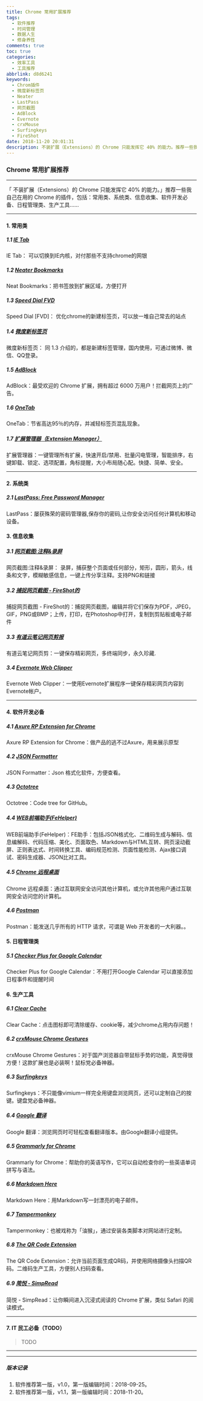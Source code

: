 ```yaml
---
title: Chrome 常用扩展推荐
tags:
  - 软件推荐
  - 时间管理
  - 数据人生
  - 修身养性
comments: true
toc: true
categories:
  - 效率工具
  - 工具推荐
abbrlink: d8d6241
keywords:
  - Chrom插件
  - 微度新标签页
  - Neater
  - LastPass
  - 网页截图
  - AdBlock
  - Evernote
  - crxMouse
  - Surfingkeys
  - FireShot
date: 2018-11-20 20:01:31
description: 不装扩展（Extensions）的 Chrome 只能发挥它 40% 的能力。推荐一些我自己在用的 Chrome 的插件，包括：常用类、系统类、信息收集、软件开发必备、日程管理类、生产工具……
---
```

<script type="text/javascript" src="/js/src/bai.js"></script>

### Chrome 常用扩展推荐

---
>
「 不装扩展（Extensions）的 Chrome 只能发挥它 40% 的能力。」推荐一些我自己在用的 Chrome 的插件，包括：常用类、系统类、信息收集、软件开发必备、日程管理类、生产工具……
>

---
#### 1. 常用类
##### 1.1 [IE Tab](https://chrome.google.com/webstore/detail/ie-tab/hehijbfgiekmjfkfjpbkbammjbdenadd)
>
IE Tab： 可以切换到IE内核，对付那些不支持chrome的网银
>
##### 1.2 [Neater Bookmarks](https://chrome.google.com/webstore/detail/neater-bookmarks/ofgjggbjanlhbgaemjbkiegeebmccifi?hl=zh-CN)
>
Neat Bookmarks：把书签放到扩展区域，方便打开
>
##### 1.3 [Speed Dial FVD](https://chrome.google.com/webstore/detail/speed-dial-fvd-new-tab-pa/llaficoajjainaijghjlofdfmbjpebpa?hl=zh-CN)
>
Speed Dial [FVD]： 优化chrome的新建标签页，可以放一堆自己常去的站点
>
##### 1.4 [微度新标签页](https://chrome.google.com/webstore/detail/%E5%BE%AE%E5%BA%A6%E6%96%B0%E6%A0%87%E7%AD%BE%E9%A1%B5/dgmpjohfgidbnmmihaholohmeccijgog?hl=zh-CN)
>
微度新标签页： 同 1.3 介绍的，都是新建标签管理，国内使用，可通过微博、微信、QQ登录。
>
##### 1.5 [AdBlock](https://chrome.google.com/webstore/detail/adblock/gighmmpiobklfepjocnamgkkbiglidom?hl=zh-CN)
>
AdBlock：最受欢迎的 Chrome 扩展，拥有超过 6000 万用户！拦截网页上的广告。
>
##### 1.6 [OneTab](https://chrome.google.com/webstore/detail/onetab/chphlpgkkbolifaimnlloiipkdnihall?hl=zh-CN)
>
OneTab：节省高达95％的内存，并减轻标签页混乱现象。
>
##### 1.7 [扩展管理器（Extension Manager）](https://chrome.google.com/webstore/detail/extension-manager/gjldcdngmdknpinoemndlidpcabkggco?hl=zh-CN)
>
扩展管理器：一键管理所有扩展，快速开启/禁用、批量闪电管理，智能排序，右键卸载、锁定、选项配置，角标提醒，大小布局随心配。快捷、简单、安全。
>

---

#### 2. 系统类
##### 2.1 [LastPass: Free Password Manager]()
>
LastPass：屡获殊荣的密码管理器,保存你的密码,让你安全访问任何计算机和移动设备。
>

#### 3. 信息收集
##### 3.1 [网页截图:注释&录屏](https://chrome.google.com/webstore/detail/awesome-screenshot-screen/nlipoenfbbikpbjkfpfillcgkoblgpmj?hl=zh-CN)
>
网页截图:注释&录屏： 录屏，捕获整个页面或任何部分，矩形，圆形，箭头，线条和文字，模糊敏感信息，一键上传分享注释。支持PNG和链接
>
##### 3.2 [捕捉网页截图 - FireShot的](https://chrome.google.com/webstore/detail/take-webpage-screenshots/mcbpblocgmgfnpjjppndjkmgjaogfceg?hl=zh-CN)
>
捕捉网页截图 - FireShot的：捕捉网页截图，编辑并将它们保存为PDF，JPEG，GIF，PNG或BMP；上传，打印，在Photoshop中打开，复制到剪贴板或电子邮件
>

##### 3.3 [有道云笔记网页剪报](https://chrome.google.com/webstore/detail/%E6%9C%89%E9%81%93%E4%BA%91%E7%AC%94%E8%AE%B0%E7%BD%91%E9%A1%B5%E5%89%AA%E6%8A%A5/joinpgckiioeklibflapokicmndlcnef?hl=zh-CN)
>
有道云笔记网页剪：一键保存精彩网页，多终端同步，永久珍藏.
>

##### 3.4 [Evernote Web Clipper](https://chrome.google.com/webstore/detail/evernote-web-clipper/pioclpoplcdbaefihamjohnefbikjilc)
>
Evernote Web Clipper：一使用Evernote扩展程序一键保存精彩网页内容到Evernote帐户。
>

---

#### 4. 软件开发必备
##### 4.1 [Axure RP Extension for Chrome](https://chrome.google.com/webstore/detail/axure-rp-extension-for-ch/dogkpdfcklifaemcdfbildhcofnopogp?hl=zh-CN)
>
Axure RP Extension for Chrome：做产品的逃不过Axure，用来展示原型
>
##### 4.2 [JSON Formatter](https://chrome.google.com/webstore/detail/json-formatter/bcjindcccaagfpapjjmafapmmgkkhgoa?hl=zh-CN)
>
JSON Formatter：Json 格式化软件，方便查看。
>
##### 4.3 [Octotree](https://chrome.google.com/webstore/detail/octotree/bkhaagjahfmjljalopjnoealnfndnagc?hl=zh-CN)
>
Octotree：Code tree for GitHub。
>
##### 4.4 [WEB前端助手(FeHelper)](https://chrome.google.com/webstore/detail/web%E5%89%8D%E7%AB%AF%E5%8A%A9%E6%89%8Bfehelper/pkgccpejnmalmdinmhkkfafefagiiiad?hl=zh-CN)
>
WEB前端助手(FeHelper)：FE助手：包括JSON格式化、二维码生成与解码、信息编解码、代码压缩、美化、页面取色、Markdown与HTML互转、网页滚动截屏、正则表达式、时间转换工具、编码规范检测、页面性能检测、Ajax接口调试、密码生成器、JSON比对工具。
>
##### 4.5 [Chrome 远程桌面](https://chrome.google.com/webstore/detail/chrome-remote-desktop/gbchcmhmhahfdphkhkmpfmihenigjmpp?utm_source=chrome-ntp-icon)
>
Chrome 远程桌面：通过互联网安全访问其他计算机，或允许其他用户通过互联网安全访问您的计算机。
>
##### 4.6 [Postman](https://chrome.google.com/webstore/detail/postman/fhbjgbiflinjbdggehcddcbncdddomop)
>
Postman：能发送几乎所有的 HTTP 请求，可谓是 Web 开发者的一大利器。。
>


#### 5. 日程管理类
##### 5.1 [Checker Plus for Google Calendar](https://chrome.google.com/webstore/detail/checker-plus-for-google-c/hkhggnncdpfibdhinjiegagmopldibha)
>
Checker Plus for Google Calendar：不用打开Google Calendar 可以直接添加日程事件和提醒时间
>

#### 6. 生产工具
##### 6.1 [Clear Cache](https://chrome.google.com/webstore/detail/clear-cache/cppjkneekbjaeellbfkmgnhonkkjfpdn?utm_source=chrome-app-launcher-info-dialog)
>
Clear Cache：点击图标即可清除缓存、cookie等，减少chrome占用内存问题！
>
##### 6.2 [crxMouse Chrome Gestures](https://chrome.google.com/webstore/detail/crxmouse-chrome-gestures/jlgkpaicikihijadgifklkbpdajbkhjo?utm_source=chrome-app-launcher-info-dialog)
>
crxMouse Chrome Gestures：对于国产浏览器自带鼠标手势的功能，真觉得很方便！这款扩展也是必装啊！鼠标党必备神器。
>
##### 6.3 [Surfingkeys](https://chrome.google.com/webstore/detail/surfingkeys/gfbliohnnapiefjpjlpjnehglfpaknnc?hl=zh-CN)
>
Surfingkeys：不只能像vimium一样完全用键盘浏览网页，还可以定制自己的按键。键盘党必备神器。
>
##### 6.4 [Google 翻译](https://chrome.google.com/webstore/detail/google-translate/aapbdbdomjkkjkaonfhkkikfgjllcleb?hl=zh-CN)
>
Google 翻译：浏览网页时可轻松查看翻译版本。由Google翻译小组提供。
>
##### 6.5 [Grammarly for Chrome](https://chrome.google.com/webstore/detail/grammarly-for-chrome/kbfnbcaeplbcioakkpcpgfkobkghlhen?hl=zh-CN)
>
Grammarly for Chrome：帮助你的英语写作，它可以自动检查你的一些英语单词拼写与语法。
>
##### 6.6 [Markdown Here](https://chrome.google.com/webstore/detail/markdown-here/elifhakcjgalahccnjkneoccemfahfoa?hl=zh-CN)
>
Markdown Here：用Markdown写一封漂亮的电子邮件。
>
##### 6.7 [Tampermonkey](https://chrome.google.com/webstore/detail/tampermonkey/dhdgffkkebhmkfjojejmpbldmpobfkfo?hl=zh-CN)
>
Tampermonkey：也被戏称为「油猴」，通过安装各类脚本对网站进行定制。
>
##### 6.8 [The QR Code Extension](https://chrome.google.com/webstore/detail/the-qr-code-extension/oijdcdmnjjgnnhgljmhkjlablaejfeeb?hl=zh-CN)
>
The QR Code Extension：允许当前页面生成QR码，并使用网络摄像头扫描QR码。二维码生产工具，方便别人扫码查看。
>
##### 6.9 [简悦 - SimpRead](https://chrome.google.com/webstore/detail/the-qr-code-extension/oijdcdmnjjgnnhgljmhkjlablaejfeeb?hl=zh-CN)
>
简悦 - SimpRead：让你瞬间进入沉浸式阅读的 Chrome 扩展，类似 Safari 的阅读模式。
>

---

#### 7. IT 民工必备（TODO）
> TODO
---

---

##### 版本记录
>
1. 软件推荐第一版，v1.0，第一版编辑时间：2018-09-25。
2. 软件推荐第一版，v1.1，第一版编辑时间：2018-11-20。
>

